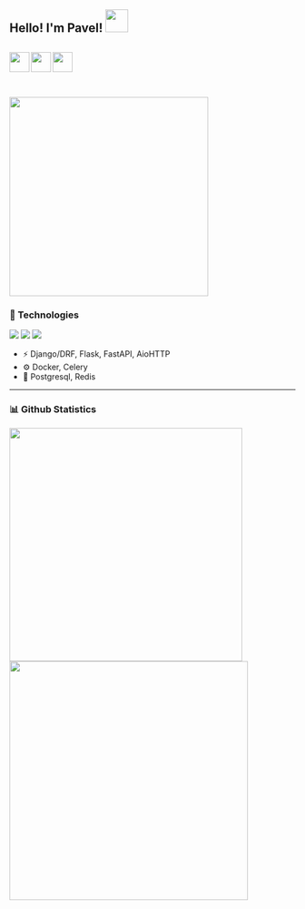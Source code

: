 ## Hello! I'm Pavel! <img src="https://media3.giphy.com/media/MCXpHZt0E3wuDIWUkQ/giphy.gif?cid=790b7611085a1657c7a3b3c9933d62e919a620b786919b85&rid=giphy.gif&ct=s" width="40">
<a href="https://t.me/pavel_prokhorenko" target="_blank" rel="nofollow"><img align="left" width="35px" src="https://img.icons8.com/nolan/344/telegram-app.svg"></a>
<a href="https://www.linkedin.com/in/pavel-prokhorenko-184aba239" target="_blank" rel="nofollow"><img align="left" width="35px" src="https://img.icons8.com/nolan/344/linkedin.svg"></a>
<a href="https://gitlab.com/pavelprokhorenko" target="_blank" rel="nofollow"><img align="left" width="35px" src="https://img.icons8.com/nolan/344/gitlab.svg"></a><br><br>
---
<img src="https://media.giphy.com/media/wwg1suUiTbCY8H8vIA/giphy-downsized-large.gif" width=350><br>
---


### 🔧 Technologies
![](https://img.shields.io/badge/OS-Ubuntu-important?style=flat&logo=ubuntu&logoColor=white)
![](https://img.shields.io/badge/IDE-PyCharm-brightgreen?style=flat&logo=pycharm&logoColor=white)
![](https://img.shields.io/badge/Code-Python-blue?style=flat&logo=python&logoColor=white)
-  ⚡ Django/DRF, Flask, FastAPI, AioHTTP
-  ⚙️ Docker, Celery
-  💾 Postgresql, Redis  
---

<!-- ### 👨‍💻 Frameworks
![Django](https://img.shields.io/badge/Django-2E8B57.svg?style=for-the-badge&logo=django&logoColor=white)
![Flask](https://img.shields.io/badge/Flask-black.svg?style=for-the-badge&logo=flask&logoColor=white)
![FastAPI](https://img.shields.io/badge/FastAPI-40B5AD.svg?style=for-the-badge&logo=fastapi&logoColor=black)
![AioHTTP](https://img.shields.io/badge/AioHTTP-white.svg?style=for-the-badge&logo=aiohttp&logoColor=blue)<br>


### ⚙️ Libraries and other tools
![Docker](https://img.shields.io/badge/Docker-191970.svg?style=for-the-badge&logo=docker&logoColor=white)
![Celery](https://img.shields.io/badge/Celery-228B22.svg?style=for-the-badge&logo=celery&logoColor=white)<br>


### 💽 Databases
![PostgreSQL](https://img.shields.io/badge/PostgreSQL-3498DB.svg?style=for-the-badge&logo=postgresql&logoColor=white)
![Redis](https://img.shields.io/badge/Redis-191970.svg?style=for-the-badge&logo=redis&logoColor=E74C3C)<br><br> -->


### 📊 Github Statistics
<a href='https://github.com/pavelprokhorenko/'>
  <img align="center" src="https://github-readme-stats.vercel.app/api/top-langs?username=pavelprokhorenko&&hide=css,html&layout=compact&show_icons=true&hide_border=true&count_private=true&theme=radical", width="410px">
</a>
<a href='https://github.com/pavelprokhorenko/'>
  <img align="center" src="https://github-readme-stats.vercel.app/api?username=pavelprokhorenko&count_private=true&show_icons=true&hide_border=true&count_private=true&theme=radical", width="420px">
</a>
